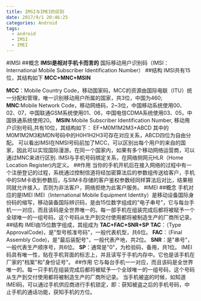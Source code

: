 ```yaml
---
title: IMSI与IMEI的区别
date: 2017/9/1 20:46:25
categories: Android
tags:
  - android
  - IMSI
  - IMEI
---
```

#IMSI
##概念
**IMSI是相对手机卡而言的**
国际移动用户识别码（IMSI：International Mobile Subscriber Identification Number）
##结构
IMSI共有15位，其结构如下
**MCC+MNC+MSIN**
<!--more-->
**MCC**：Mobile Country Code，移动国家码，MCC的资源由国际电联（ITU）统一分配和管理，唯一识别移动用户所属的国家，共3位，中国为460;
**MNC**:Mobile Network Code，移动网络码，2~3位，中国移动系统使用00、02、07，中国联通GSM系统使用01、06，中国电信CDMA系统使用03、05，中国铁通系统使用20。
**MSIN**:Mobile Subscriber Identification Number, 移动用户识别号码,共有10位，其结构如下：
EF+M0M1M2M3+ABCD
其中的M0M1M2M3和MDN号码中的H0H1H2H3可存在对应关系，ABCD四位为自由分配。
可以看出IMSI在NMSI号码前加了MCC，可以区别出每个用户的来自的国家，因此可以实现国际漫游。在同一个国家内，如果有多个移动网络运营商，可以通过MNC来进行区别.
IMSI与手机号码绑定关系，在网络侧网元HLR（Home Location Register)内定义。
##作用
当你的手机开机后在接入网络的过程中有一个注册登记的过程，系统通过控制信道将经加密算法后的参数组传送给客户，手机中的SIM卡收到参数后，与SIM卡存储的客户鉴权参数经同样算法后对比，结果相同就允许接入，否则为非法客户，网络拒绝为此客户服务。
#IMEI
##概念
手机对应的是IMEI
IMEI（International Mobile Equipment Identity）是移动设备国际身份码的缩写，移动装备国际辨识码，是由15位数字组成的"电子串号"，它与每台手机一一对应，而且该码是全世界唯一的。每一部手机在组装完成后都将被赋予一个全球唯一的一组号码，这个号码从生产到交付使用都将被制造生产的厂商所记录。
##结构
IMEI由15位数字组成，其组成为
**TAC+FAC+SNR+SP**
**TAC**：（Type ApprovalCode)，是"型号核准号码"，一般代表机型，共6位。
**FAC**：（Final Assembly Code)，是"最后装配号"，一般代表产地，共2位。
**SNR**：是"串号"，一般代表生产顺序号，共6位。
**SP**：通常是"0"，为检验码，备用，共1位。
IMEI码具有唯一性，贴在手机背面的标志上，并且读写于手机内存中。它也是该手机在厂家的"档案"和"身份证号"。
##作用
它与每台手机一一对应，而且该码是全世界唯一的。每一只手机在组装完成后都将被赋予一个全球唯一的一组号码，这个号码从生产到交付使用都将被制造生产的厂商所记录。
当手机被盗的时候，如知道IMEI码，可以通过手机供应商进行手机锁定，即：获知被盗之后的手机号码，中止手机的通话功能，获知手机的方位。
